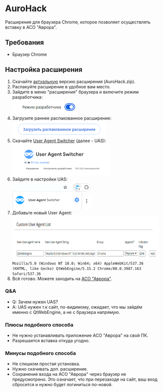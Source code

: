 # AuroHack
Расширения для браузера Chrome, которое позволяет осуществлять вставку в АСО "Аврора".

## Требования
- Браузер Chrome

## Настройка расширения
1) Скачайте [актуальную](https://github.com/liner-exe/AuroHack/releases/latest) версию расширения (AuroHack.zip).
2) Распакуйте расширение в удобное вам место.
3) Зайдите в меню "расширения" браузера и включите режим разработчика:<br><img src='./assets/1_developer_mode.png' alt='developer mode'>
4) Загрузите раннее распакованное расширение:<br><img src='./assets/2_upload_extension.png' alt='upload extension'>
5) Скачайте [User Agent Switcher](https://chromewebstore.google.com/detail/user-agent-switcher/kchfmpdcejfkipopnolndinkeoipnoia) (далее - UAS):<br><img src='./assets/3_install_uas.png' width=323 height=106 alt='install uas'>
6) Зайдите в настройки UAS:<br><img src='./assets/4_setting_it_up.png' width=260 height=90 alt='setting it up'>
7) Добавьте новый User Agent:<br><img src='./assets/5_add_new_user_agent.png' width=697 height=145 alt='add new user agent'><br>```Mozilla/5.0 (Windows NT 10.0; Win64; x64) AppleWebKit/537.36 (KHTML, like Gecko) QtWebEngine/5.15.2 Chrome/80.0.3987.163 Safari/537.36```
8) Всё готово. Можете заходить на [АСО "Аврора"](https://mirea.aco-avrora.ru/student/).

### Q&A
- Q: Зачем нужен UAS?
- A: UAS нужен т.к сайт, по-видимому, ожидает, что мы зайдём именно с QtWebEngine, а не с браузера напрямую.

### Плюсы подобного способа
- Не нужно устанавливать приложение АСО "Аврора" на свой ПК.
- Разрешается вставка откуда угодно.

### Минусы подобного способа
- Не слишком простая установка.
- Нужно скачивать доп. расширение.
- Сохранение входа на АСО "Аврора" через браузер не предусмотрено. Это означает, что при перезаходе на сайт, ваш вход сбросится и нужно будет логиниться по-новой. 
